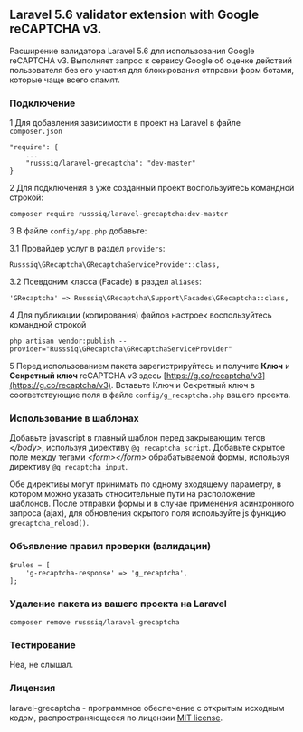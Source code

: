 ## Laravel 5.6 validator extension with Google reCAPTCHA v3.

Расширение валидатора Laravel 5.6 для использования Google reCAPTCHA v3. Выполняет запрос к сервису Google об оценке действий пользователя без его участия для блокирования отправки форм ботами, которые чаще всего спамят.

### Подключение

1 Для добавления зависимости в проект на Laravel в файле `composer.json`
```
"require": {
    ...
    "russsiq/laravel-grecaptcha": "dev-master"
}
```

2 Для подключения в уже созданный проект воспользуйтесь командной строкой:
```
composer require russsiq/laravel-grecaptcha:dev-master
```

3 В файле `config/app.php` добавьте:

3.1 Провайдер услуг в раздел `providers`:
```
Russsiq\GRecaptcha\GRecaptchaServiceProvider::class,
```

3.2 Псевдоним класса (Facade) в раздел `aliases`:
```
'GRecaptcha' => Russsiq\GRecaptcha\Support\Facades\GRecaptcha::class,
```

4 Для публикации (копирования) файлов настроек воспользуйтесь командной строкой
```
php artisan vendor:publish --provider="Russsiq\GRecaptcha\GRecaptchaServiceProvider"
```

5 Перед использованием пакета зарегистрируйтесь и получите **Ключ** и **Секретный ключ** reCAPTCHA v3 здесь [https://g.co/recaptcha/v3](https://g.co/recaptcha/v3). Вставьте Ключ и Секретный ключ в соответствующие поля в файле `config/g_recaptcha.php` вашего проекта.

### Использование в шаблонах
Добавьте javascript в главный шаблон перед закрывающим тегов *&lt;/body&gt;*, используя директиву `@g_recaptcha_script`.
Добавьте скрытое поле между тегами *&lt;form&gt;&lt;/form&gt;* обрабатываемой формы, используя директиву `@g_recaptcha_input`.

Обе директивы могут принимать по одному входящему параметру, в котором можно указать относительные пути на расположение шаблонов. После отправки формы и в случае применения асинхронного запроса (ajax), для обновления скрытого поля используйте js функцию `grecaptcha_reload()`.

### Объявление правил проверки (валидации)
```
$rules = [
    'g-recaptcha-response' => 'g_recaptcha',
];
```

### Удаление пакета из вашего проекта на Laravel
```
composer remove russsiq/laravel-grecaptcha
```

### Тестирование

Неа, не слышал.

### Лицензия

laravel-grecaptcha - программное обеспечение с открытым исходным кодом, распространяющееся по лицензии [MIT license](https://choosealicense.com/licenses/mit/).
